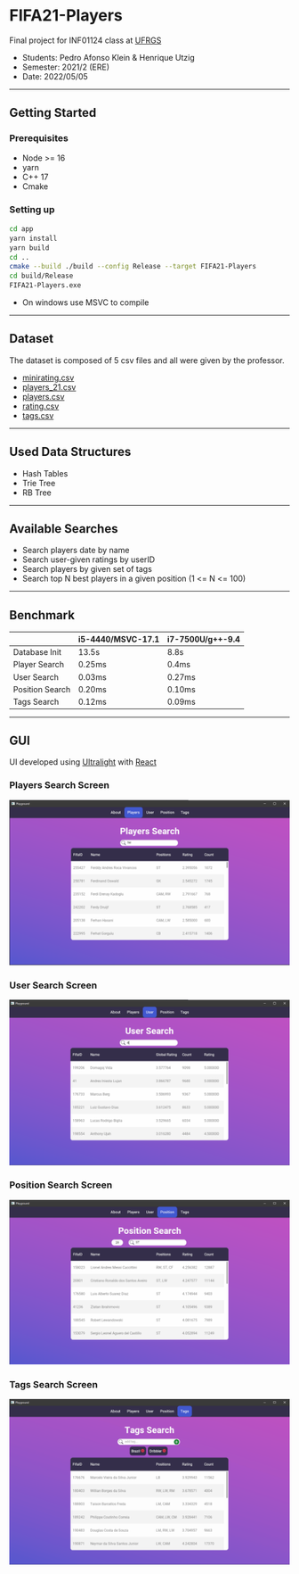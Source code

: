 # FIFA21-Players

Final project for INF01124 class at [UFRGS](http://www.ufrgs.br/english/home)

- Students: Pedro Afonso Klein & Henrique Utzig
- Semester: 2021/2 (ERE)
- Date: 2022/05/05

---
## Getting Started

### Prerequisites
- Node >= 16
- yarn
- C++ 17
- Cmake

### Setting up
```bash
cd app
yarn install
yarn build
cd ..
cmake --build ./build --config Release --target FIFA21-Players
cd build/Release
FIFA21-Players.exe
```
* On windows use MSVC to compile


---

## Dataset

The dataset is composed of 5 csv files and all were given by the professor.

- [minirating.csv](data/minirating.csv)
- [players_21.csv](data/players_21.csv)
- [players.csv](data/players.csv)
- [rating.csv](data/rating.csv)
- [tags.csv](data/tags.csv)

---

## Used Data Structures

- Hash Tables
- Trie Tree
- RB Tree

---

## Available Searches

- Search players date by name
- Search user-given ratings by userID
- Search players by given set of tags
- Search top N best players in a given position (1 <= N <= 100)

---

## Benchmark

|                 | i5-4440/MSVC-17.1 | i7-7500U/g++-9.4 |
| --------------- | ----------------- | ---------------- |
| Database Init   | 13.5s             | 8.8s             |
| Player Search   | 0.25ms            | 0.4ms            |
| User Search     | 0.03ms            | 0.27ms           |
| Position Search | 0.20ms            | 0.10ms           |
| Tags Search     | 0.12ms            | 0.09ms           |

---

## GUI

UI developed using [Ultralight](https://github.com/ultralight-ux/Ultralight) with [React](https://github.com/facebook/react)

### Players Search Screen

![screenshootPlayers](./screenshots/playerSearch.png)

### User Search Screen

![screenshootUser](./screenshots/userSearch.png)

### Position Search Screen

![screenshootPosition](./screenshots/positionSearch.png)

### Tags Search Screen

![screenshootTags](./screenshots/tagsSearch.png)
